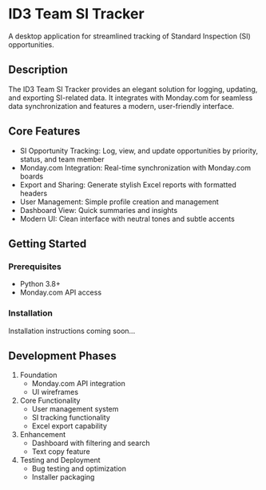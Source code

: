 # ID3 Team SI Tracker

A desktop application for streamlined tracking of Standard Inspection (SI) opportunities.

## Description
The ID3 Team SI Tracker provides an elegant solution for logging, updating, and exporting SI-related data. It integrates with Monday.com for seamless data synchronization and features a modern, user-friendly interface.

## Core Features
- SI Opportunity Tracking: Log, view, and update opportunities by priority, status, and team member
- Monday.com Integration: Real-time synchronization with Monday.com boards
- Export and Sharing: Generate stylish Excel reports with formatted headers
- User Management: Simple profile creation and management
- Dashboard View: Quick summaries and insights
- Modern UI: Clean interface with neutral tones and subtle accents

## Getting Started
### Prerequisites
- Python 3.8+
- Monday.com API access

### Installation
Installation instructions coming soon...

## Development Phases
1. Foundation
   - Monday.com API integration
   - UI wireframes
2. Core Functionality
   - User management system
   - SI tracking functionality
   - Excel export capability
3. Enhancement
   - Dashboard with filtering and search
   - Text copy feature
4. Testing and Deployment
   - Bug testing and optimization
   - Installer packaging 